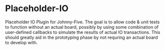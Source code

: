 # Placeholder-IO
Placeholder IO Plugin for Johnny-Five. The goal is to allow code & unit tests to function without an actual board, possibly by using some combination
of user-defined callbacks to simulate the results of actual IO transactions. This should greatly aid in the prototyping phase by not requring an actual
board to develop with.
